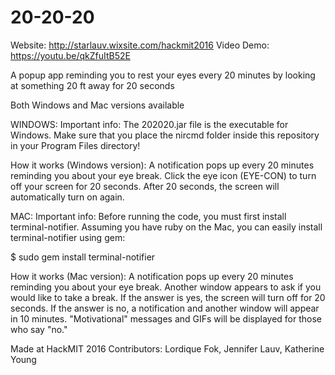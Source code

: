 # 20-20-20

Website: http://starlauv.wixsite.com/hackmit2016
Video Demo: https://youtu.be/qkZfuItB52E

A popup app reminding you to rest your eyes every 20 minutes by looking at something 20 ft away for 20 seconds

Both Windows and Mac versions available

WINDOWS:
Important info: The 202020.jar file is the executable for Windows. Make sure that you place the nircmd folder inside this repository in your Program Files directory!

How it works (Windows version): A notification pops up every 20 minutes reminding you about your eye break. Click the eye icon (EYE-CON) to turn off your screen for 20 seconds. After 20 seconds, the screen will automatically turn on again.

MAC:
Important info: Before running the code, you must first install terminal-notifier. Assuming you have ruby on the Mac, you can easily install terminal-notifier using gem:  

$ sudo gem install terminal-notifier

How it works (Mac version): A notification pops up every 20 minutes reminding you about your eye break. Another window appears to ask if you would like to take a break. If the answer is yes, the screen will turn off for 20 seconds. If the answer is no, a notification and another window will appear in 10 minutes. "Motivational" messages and GIFs will be displayed for those who say "no."

Made at HackMIT 2016
Contributors: Lordique Fok, Jennifer Lauv, Katherine Young
